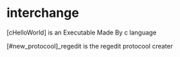 # interchange

[cHelloWorld] is an Executable Made By c language

[#new_protocool]_regedit is the regedit protocool creater
